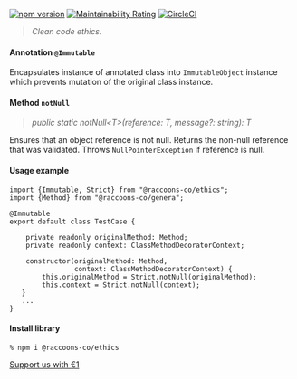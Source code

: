 [![npm version](https://badge.fury.io/js/@raccoons-co%2Fethics.svg)](https://badge.fury.io/js/@raccoons-co%2Fethics)
[![Maintainability Rating](https://sonarcloud.io/api/project_badges/measure?project=raccoons-co_ethics&metric=sqale_rating)](https://sonarcloud.io/summary/new_code?id=raccoons-co_ethics)
[![CircleCI](https://dl.circleci.com/status-badge/img/gh/raccoons-co/ethics/tree/master.svg?style=svg)](https://dl.circleci.com/status-badge/redirect/gh/raccoons-co/ethics/tree/master)

> *Clean code ethics.*

#### Annotation  `@Immutable`

Encapsulates instance of annotated class into `ImmutableObject` instance which prevents mutation 
of the original class instance.

#### Method `notNull`

>*public static notNull\<T>(reference: T, message?: string): T*

Ensures that an object reference is not null.
Returns the non-null reference that was validated.
Throws `NullPointerException` if reference is null.

#### Usage example
~~~~
import {Immutable, Strict} from "@raccoons-co/ethics";
import {Method} from "@raccoons-co/genera";

@Immutable
export default class TestCase {

    private readonly originalMethod: Method;
    private readonly context: ClassMethodDecoratorContext;

    constructor(originalMethod: Method,
                context: ClassMethodDecoratorContext) {
        this.originalMethod = Strict.notNull(originalMethod);
        this.context = Strict.notNull(context);
   }
   ...
}
~~~~

#### Install library
```shell script
% npm i @raccoons-co/ethics
```

[Support us with €1](https://send.monobank.ua/jar/6KuKuBf8ki)
